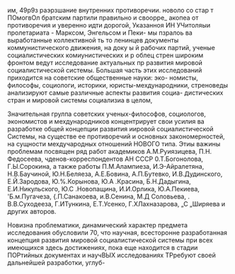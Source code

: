 им, 49р9з раэрзшание внутренних противоречии.
новоло со стар т ПОмогвОл братским партили правильно и своорре_
акопеа от противоречия и уверенно идти дорогой, Указанноя
ИН УЧитоляыи пролетариата - Марксом, Энгельсом и Пеки-
мы пзралоь ва выработанные коллективной ть то
ленинцев документы коммунистического движения, на доку ы
й рабочих партий, ученые социалистических
комиунистических и р облец
стрен широким фронтом ведут исследование актуальных пр
развития мировой социалистической системы. Большая часть этих
исследований приходится на советские общественные науки: эко-
номисты, философы, социологи, историки, юристы-мехдународники,
стреноведы анализируют самые различные аспекты развития социа-
дистических стран и мировой системы социализиа в целом,

Значительная грулпа советских ученых-философов, социологов, экономистов и мехдународников концентрирует свои усилия ва разработке общей концепции развития иировой социалистической Системы, на существе ее противоречий и основных закономерностей, на сущности мехдучародных отношений НОВОГО типа. Этиы важины проблемам посвящен ряд работ академиков А.М.Руиязицева, П.Н. Федосеева, чденов-корреспондентов АН СССР 0.Т.Богонолова, Г.Ы.Сорокина, а также работы П.М.Алампиеза, И.Э-Айралетяна, Н.В.Баучиной, Ю.Н.Беляеза, А.Е.Бовина, А.П.Бутевко, И.В.Дудинского, Е.Й.Зародова, Ю.%.Корынова, Ю.А .Красина, Б.Н.Дадыгина, Е.И.Никульского, Ю.С .Новопащина, И.И.Орлика, Ю.А.Пекиева, 'Б.м.Пугачеза, {.П.Санакоева, и.В.Сенина, М.Д Соловьева, . В.В.Суходееза, Г.ИТункина, Е.Т.Усенко, Г.ХЛахназарова, „С „Ширяева и других авторов.

Новизна проблематики, динамический характер предмета исследования обусловили 70, что научная, всесторонне разработанная концепция развития мировой социалистической системы при всех имеющихся здесь достижениях, пока еще находится в стадии ПОРтийных документах и научВЫХ исследованиях ТРребуют своей дальнейшей разработки, углуб-

[^1]:"Материалы XXIV съезда КПСС". 1971, стр.1З-14.
